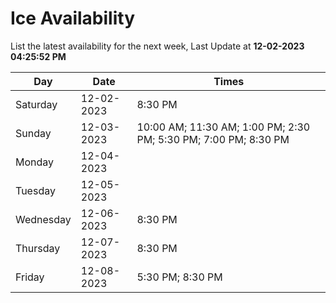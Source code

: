 # Ice Availability

List the latest availability for the next week, Last Update at **12-02-2023 04:25:52 PM**

| Day         | Date        | Times       |
| ----------- | ----------- | ----------- |
|Saturday|12-02-2023|8:30 PM|
|Sunday|12-03-2023|10:00 AM; 11:30 AM; 1:00 PM; 2:30 PM; 5:30 PM; 7:00 PM; 8:30 PM|
|Monday|12-04-2023||
|Tuesday|12-05-2023||
|Wednesday|12-06-2023|8:30 PM|
|Thursday|12-07-2023|8:30 PM|
|Friday|12-08-2023|5:30 PM; 8:30 PM|
